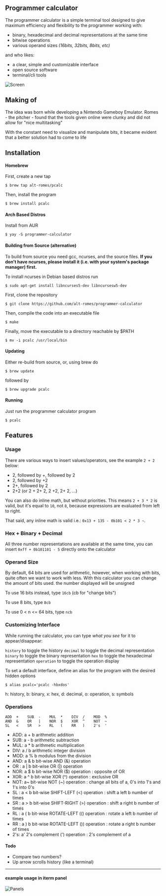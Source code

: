 ## Programmer calculator

The programmer calculator is a simple terminal tool designed to give maximum efficiency and flexibility to the programmer working with: 

* binary, hexadecimal and decimal representations at the same time
* bitwise operations
* various operand sizes *(16bits, 32bits, 8bits, etc)*

and who likes:

* a clear, simple and customizable interface
* open source software
* terminal/cli tools

![Screen](https://raw.githubusercontent.com/alt-romes/programmer-calculator/master/assets/final.png)

## Making of

The idea was born while developing a Nintendo Gameboy Emulator. Romes - the pitcher - found that the tools given online were clunky and did not allow for "nice multitasking"

With the constant need to visualize and manipulate bits, it became evident that a better solution had to come to life

## Installation

#### Homebrew

First, create a new tap
```
$ brew tap alt-romes/pcalc
```

Then, install the program
```
$ brew install pcalc
```

#### Arch Based Distros

Install from AUR
```
$ yay -S programmer-calculator
```

#### Building from Source (alternative)

To build from source you need gcc, ncurses, and the source files. 
**If you don't have ncurses, please install it (i.e. with your system's package manager) first.**

To install ncurses in Debian based distros run
```
$ sudo apt-get install libncurses5-dev libncursesw5-dev
```

First, clone the repository
```
$ git clone https://github.com/alt-romes/programmer-calculator
```

Then, compile the code into an executable file
```
$ make
```

Finally, move the executable to a directory reachable by $PATH
```
$ mv -i pcalc /usr/local/bin
```

#### Updating
Either re-build from source, or, using brew do
```
$ brew update
```
followed by
```
$ brew upgrade pcalc
```

#### Running

Just run the programmer calculator program
```
$ pcalc
```

## Features

### Usage

There are various ways to insert values/operators, see the example `2 + 2` below:

* 2, followed by +, followed by 2
* 2, followed by +2
* 2+, followed by 2
* 2+2 (or 2 + 2+ 2, 2 +2, 2+ 2, ...)

You can also do inline math, but without priorities.
This means `2 + 3 * 2` is valid, but it's equal to `10`, not `8`, because expressions are evaluated from left to right.

That said, any inline math is valid i.e.: `0x13 + 135 - 0b101 < 2 * 3 ~`.

### Hex + Binary + Decimal

All three number representations are available at the same time, you can insert `0xff + 0b101101 - 5` directly onto the calculator


### Operand Size

By default, 64 bits are used for arithmetic, however, when working with bits, quite often we want to work with less. With this calculator you can change the amount of bits used. the number displayed will be unsigned

To use 16 bits instead, type `16cb` (cb for "change bits")

To use 8 bits, type `8cb`

To use 0 < n <= 64 bits, type `ncb`


### Customizing Interface

While running the calculator, you can type *what you see* for it to appear/disappear:

`history` to toggle the history
`decimal` to toggle the decimal representation
`binary` to toggle the binary representation
`hex` to toggle the hexadecimal representation
`operation` to toggle the operation display

To set a default interface, define an alias for the program with the desired hidden options
```
$ alias pcalc='pcalc -hbxdos'
```
h: history, b: binary, x: hex, d: decimal, o: operation, s: symbols

### Operations
```
ADD  +    SUB  -    MUL  *    DIV  /    MOD  %
AND  &    OR   |    NOR  $    XOR  ^    NOT  ~
SL   <    SR   >    RL   (    RR   )    2's  '
```

* ADD: a + b arithmetic addition
* SUB: a - b arithmetic subtraction
* MUL: a * b arithmetic multiplication
* DIV: a / b arithmetic integer division
* MOD: a % b modulus from the division
* AND: a & b bit-wise AND (&) operation
* OR : a | b bit-wise OR (|) operation
* NOR: a $ b bit-wise NOR ($) operation : opposite of OR
* XOR: a ^ b bit-wise XOR (^) operation : exclusive OR
* NOT: a~    bit-wise NOT (~) operation : change all bits of a, 0's into 1's and 1's into 0's
* SL : a < b bit-wise SHIFT-LEFT (<) operation : shift a left b number of times
* SR : a > b bit-wise SHIFT-RIGHT (>) operation : shift a right b number of times
* RL : a ( b bit-wise ROTATE-LEFT (() operation : rotate a left b number of times
* RR : a ) b bit-wise ROTATE-LEFT ()) operation : rotate a right b number of times
* 2's: a'    2's complement (') operation : 2's complement of a


#### Todo

* Compare two numbers?
* Up arrow scrolls history (like a terminal)

---

#### example usage in iterm panel

![Panels](https://raw.githubusercontent.com/alt-romes/programmer-calculator/master/assets/panels.png)
